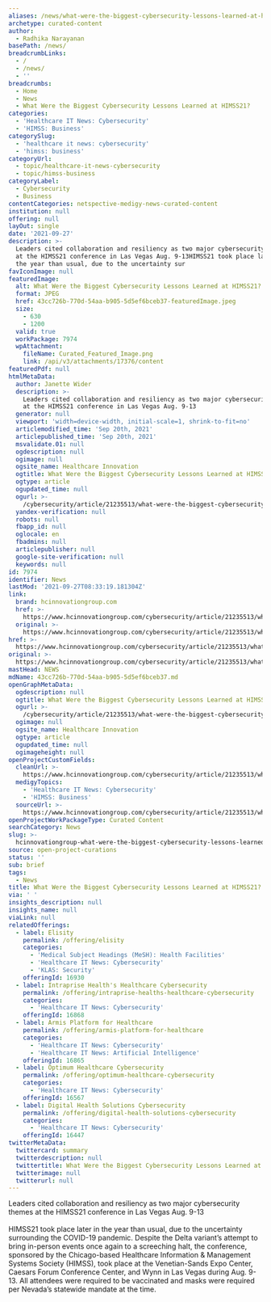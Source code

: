 ```yaml
---
aliases: /news/what-were-the-biggest-cybersecurity-lessons-learned-at-himss21
archetype: curated-content
author:
  - Radhika Narayanan
basePath: /news/
breadcrumbLinks:
  - /
  - /news/
  - ''
breadcrumbs:
  - Home
  - News
  - What Were the Biggest Cybersecurity Lessons Learned at HIMSS21?
categories:
  - 'Healthcare IT News: Cybersecurity'
  - 'HIMSS: Business'
categorySlug:
  - 'healthcare it news: cybersecurity'
  - 'himss: business'
categoryUrl:
  - topic/healthcare-it-news-cybersecurity
  - topic/himss-business
categoryLabel:
  - Cybersecurity
  - Business
contentCategories: netspective-medigy-news-curated-content
institution: null
offering: null
layOut: single
date: '2021-09-27'
description: >-
  Leaders cited collaboration and resiliency as two major cybersecurity themes
  at the HIMSS21 conference in Las Vegas Aug. 9-13HIMSS21 took place later in
  the year than usual, due to the uncertainty sur
favIconImage: null
featuredImage:
  alt: What Were the Biggest Cybersecurity Lessons Learned at HIMSS21?
  format: JPEG
  href: 43cc726b-770d-54aa-b905-5d5ef6bceb37-featuredImage.jpeg
  size:
    - 630
    - 1200
  valid: true
  workPackage: 7974
  wpAttachment:
    fileName: Curated_Featured_Image.png
    link: /api/v3/attachments/17376/content
featuredPdf: null
htmlMetaData:
  author: Janette Wider
  description: >-
    Leaders cited collaboration and resiliency as two major cybersecurity themes
    at the HIMSS21 conference in Las Vegas Aug. 9-13
  generator: null
  viewport: 'width=device-width, initial-scale=1, shrink-to-fit=no'
  articlemodified_time: 'Sep 20th, 2021'
  articlepublished_time: 'Sep 20th, 2021'
  msvalidate.01: null
  ogdescription: null
  ogimage: null
  ogsite_name: Healthcare Innovation
  ogtitle: What Were the Biggest Cybersecurity Lessons Learned at HIMSS21?
  ogtype: article
  ogupdated_time: null
  ogurl: >-
    /cybersecurity/article/21235513/what-were-the-biggest-cybersecurity-lessons-learned-at-himss21
  yandex-verification: null
  robots: null
  fbapp_id: null
  oglocale: en
  fbadmins: null
  articlepublisher: null
  google-site-verification: null
  keywords: null
id: 7974
identifier: News
lastMod: '2021-09-27T08:33:19.181304Z'
link:
  brand: hcinnovationgroup.com
  href: >-
    https://www.hcinnovationgroup.com/cybersecurity/article/21235513/what-were-the-biggest-cybersecurity-lessons-learned-at-himss21
  original: >-
    https://www.hcinnovationgroup.com/cybersecurity/article/21235513/what-were-the-biggest-cybersecurity-lessons-learned-at-himss21
href: >-
  https://www.hcinnovationgroup.com/cybersecurity/article/21235513/what-were-the-biggest-cybersecurity-lessons-learned-at-himss21
original: >-
  https://www.hcinnovationgroup.com/cybersecurity/article/21235513/what-were-the-biggest-cybersecurity-lessons-learned-at-himss21
mastHead: NEWS
mdName: 43cc726b-770d-54aa-b905-5d5ef6bceb37.md
openGraphMetaData:
  ogdescription: null
  ogtitle: What Were the Biggest Cybersecurity Lessons Learned at HIMSS21?
  ogurl: >-
    /cybersecurity/article/21235513/what-were-the-biggest-cybersecurity-lessons-learned-at-himss21
  ogimage: null
  ogsite_name: Healthcare Innovation
  ogtype: article
  ogupdated_time: null
  ogimageheight: null
openProjectCustomFields:
  cleanUrl: >-
    https://www.hcinnovationgroup.com/cybersecurity/article/21235513/what-were-the-biggest-cybersecurity-lessons-learned-at-himss21
  medigyTopics:
    - 'Healthcare IT News: Cybersecurity'
    - 'HIMSS: Business'
  sourceUrl: >-
    https://www.hcinnovationgroup.com/cybersecurity/article/21235513/what-were-the-biggest-cybersecurity-lessons-learned-at-himss21
openProjectWorkPackageType: Curated Content
searchCategory: News
slug: >-
  hcinnovationgroup-what-were-the-biggest-cybersecurity-lessons-learned-at-himss21
source: open-project-curations
status: ''
sub: brief
tags:
  - News
title: What Were the Biggest Cybersecurity Lessons Learned at HIMSS21?
via: ' '
insights_description: null
insights_name: null
viaLink: null
relatedOfferings:
  - label: Elisity
    permalink: /offering/elisity
    categories:
      - 'Medical Subject Headings (MeSH): Health Facilities'
      - 'Healthcare IT News: Cybersecurity'
      - 'KLAS: Security'
    offeringId: 16930
  - label: Intraprise Health's Healthcare Cybersecurity
    permalink: /offering/intraprise-healths-healthcare-cybersecurity
    categories:
      - 'Healthcare IT News: Cybersecurity'
    offeringId: 16868
  - label: Armis Platform for Healthcare
    permalink: /offering/armis-platform-for-healthcare
    categories:
      - 'Healthcare IT News: Cybersecurity'
      - 'Healthcare IT News: Artificial Intelligence'
    offeringId: 16865
  - label: Optimum Healthcare Cybersecurity
    permalink: /offering/optimum-healthcare-cybersecurity
    categories:
      - 'Healthcare IT News: Cybersecurity'
    offeringId: 16567
  - label: Digital Health Solutions Cybersecurity
    permalink: /offering/digital-health-solutions-cybersecurity
    categories:
      - 'Healthcare IT News: Cybersecurity'
    offeringId: 16447
twitterMetaData:
  twittercard: summary
  twitterdescription: null
  twittertitle: What Were the Biggest Cybersecurity Lessons Learned at HIMSS21?
  twitterimage: null
  twitterurl: null
---
```

<p>Leaders cited collaboration and resiliency as two major cybersecurity themes at the HIMSS21 conference in Las Vegas Aug. 9-13<br><br>HIMSS21 took place later in the year than usual, due to the uncertainty surrounding the COVID-19 pandemic. Despite the Delta variant’s attempt to bring in-person events once again to a screeching halt, the conference, sponsored by the Chicago-based Healthcare Information &amp; Management Systems Society (HIMSS), took place at the Venetian-Sands Expo Center, Caesars Forum Conference Center, and Wynn in Las Vegas during Aug. 9-13. All attendees were required to be vaccinated and masks were required per Nevada’s statewide mandate at the time.</p>